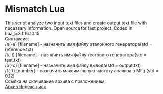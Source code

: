 # Mismatch Lua
This script analyze two input text files and create output text file with necessary information. Open source for fast project. Coded in Lua_5.3.1:16.10.15   
Синтаксис:  
/e(-e) [filename] - назначить имя файлу эталонного генератора(std = reference.txt)  
/t(-t) [filename] - назначить имя файлу тестового генератора(std = test.txt)  
/o(-o) [filename] - назначить имя файлу вывода(std = output.txt)  
/f(-f) [number] - назначить максимальную частоту анализа в МГц (std = 0.12)  
Ссылка на скачивание архива с приложением:  
[Архив Яндекс.диск](https://yadi.sk/d/DERvJnhtjnnTH)
